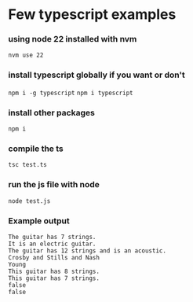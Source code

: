 # Few typescript examples

### using node 22 installed with nvm
`nvm use 22`

### install typescript globally if you want or don't
`npm i -g typescript`
`npm i typescript`

### install other packages
`npm i`

### compile the ts
`tsc test.ts`

### run the js file with node
`node test.js`

### Example output
```
The guitar has 7 strings.
It is an electric guitar.
The guitar has 12 strings and is an acoustic.
Crosby and Stills and Nash
Young
This guitar has 8 strings.
This guitar has 7 strings.
false
false
```